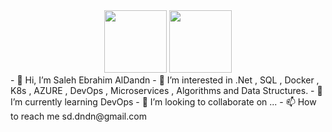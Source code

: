 <div id="header" align="center">
  <img src="https://media.giphy.com/media/M9gbBd9nbDrOTu1Mqx/giphy.gif" width="100"/>
    <img src="https://cdnl.iconscout.com/lottie/premium/preview-watermark/developers-3575850-2992491.mp4" width="100"/>
</div>
- 👋 Hi, I’m Saleh Ebrahim AlDandn  
- 👀 I’m interested in .Net , SQL , Docker , K8s , AZURE , DevOps , Microservices , Algorithms and Data Structures.
- 🌱 I’m currently learning DevOps
- 💞️ I’m looking to collaborate on ...
- 📫 How to reach me sd.dndn@gmail.com

<!---
saleh1987/saleh1987 is a ✨ special ✨ repository because its `README.md` (this file) appears on your GitHub profile.
You can click the Preview link to take a look at your changes.
--->
